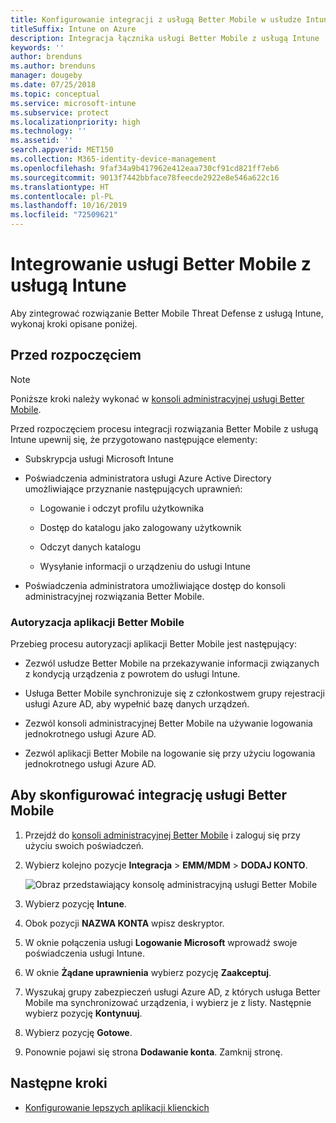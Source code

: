 ```yaml
---
title: Konfigurowanie integracji z usługą Better Mobile w usłudze Intune
titleSuffix: Intune on Azure
description: Integracja łącznika usługi Better Mobile z usługą Intune
keywords: ''
author: brenduns
ms.author: brenduns
manager: dougeby
ms.date: 07/25/2018
ms.topic: conceptual
ms.service: microsoft-intune
ms.subservice: protect
ms.localizationpriority: high
ms.technology: ''
ms.assetid: ''
search.appverid: MET150
ms.collection: M365-identity-device-management
ms.openlocfilehash: 9faf34a9b417962e412eaa730cf91cd821ff7eb6
ms.sourcegitcommit: 9013f7442bbface78feecde2922e8e546a622c16
ms.translationtype: HT
ms.contentlocale: pl-PL
ms.lasthandoff: 10/16/2019
ms.locfileid: "72509621"
---
```

# <a name="integrate-better-mobile-with-intune"></a>Integrowanie usługi Better Mobile z usługą Intune

Aby zintegrować rozwiązanie Better Mobile Threat Defense z usługą Intune, wykonaj kroki opisane poniżej.

## <a name="before-you-begin"></a>Przed rozpoczęciem

> [!NOTE]
> Poniższe kroki należy wykonać w [konsoli administracyjnej usługi Better Mobile](https://aad.bmobi.net).

Przed rozpoczęciem procesu integracji rozwiązania Better Mobile z usługą Intune upewnij się, że przygotowano następujące elementy:

- Subskrypcja usługi Microsoft Intune

- Poświadczenia administratora usługi Azure Active Directory umożliwiające przyznanie następujących uprawnień:

  - Logowanie i odczyt profilu użytkownika

  - Dostęp do katalogu jako zalogowany użytkownik

  - Odczyt danych katalogu

  - Wysyłanie informacji o urządzeniu do usługi Intune

- Poświadczenia administratora umożliwiające dostęp do konsoli administracyjnej rozwiązania Better Mobile.

### <a name="better-mobile-app-authorization"></a>Autoryzacja aplikacji Better Mobile

Przebieg procesu autoryzacji aplikacji Better Mobile jest następujący:

- Zezwól usłudze Better Mobile na przekazywanie informacji związanych z kondycją urządzenia z powrotem do usługi Intune.

- Usługa Better Mobile synchronizuje się z członkostwem grupy rejestracji usługi Azure AD, aby wypełnić bazę danych urządzeń.

- Zezwól konsoli administracyjnej Better Mobile na używanie logowania jednokrotnego usługi Azure AD.

- Zezwól aplikacji Better Mobile na logowanie się przy użyciu logowania jednokrotnego usługi Azure AD.

## <a name="to-set-up-better-mobile-integration"></a>Aby skonfigurować integrację usługi Better Mobile

1. Przejdź do [konsoli administracyjnej Better Mobile](https://aad.bmobi.net) i zaloguj się przy użyciu swoich poświadczeń.
2. Wybierz kolejno pozycje **Integracja** > **EMM/MDM** > **DODAJ KONTO**.

     ![Obraz przedstawiający konsolę administracyjną usługi Better Mobile](./media/better-mobile-mtd-connector-integration/better_mobile_console.png)
 
3. Wybierz pozycję **Intune**.
4. Obok pozycji **NAZWA KONTA** wpisz deskryptor. 
5. W oknie połączenia usługi **Logowanie Microsoft** wprowadź swoje poświadczenia usługi Intune.
6. W oknie **Żądane uprawnienia** wybierz pozycję **Zaakceptuj**.
7. Wyszukaj grupy zabezpieczeń usługi Azure AD, z których usługa Better Mobile ma synchronizować urządzenia, i wybierz je z listy. Następnie wybierz pozycję **Kontynuuj**.
8. Wybierz pozycję **Gotowe**.
9. Ponownie pojawi się strona **Dodawanie konta**. Zamknij stronę. 

## <a name="next-steps"></a>Następne kroki

- [Konfigurowanie lepszych aplikacji klienckich](mtd-apps-ios-app-configuration-policy-add-assign.md)
